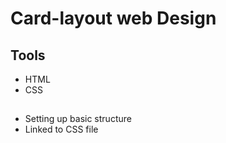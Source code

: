 # Card-layout web Design

## Tools
- HTML
- CSS

##
- Setting up basic structure
- Linked to CSS file